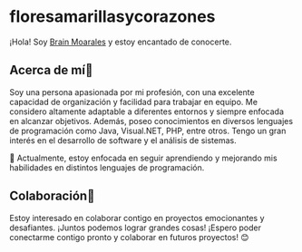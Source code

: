 # floresamarillasycorazones

¡Hola! Soy [Brain Moarales]() y estoy encantado de conocerte.

## Acerca de mí👀
Soy una persona apasionada por mi profesión, con una excelente capacidad de organización y facilidad para trabajar en equipo. Me considero altamente adaptable a diferentes entornos y siempre enfocada en alcanzar objetivos. Además, poseo conocimientos en diversos lenguajes de programación como Java, Visual.NET, PHP, entre otros. Tengo un gran interés en el desarrollo de software y el análisis de sistemas.

🌱 Actualmente, estoy enfocada en seguir aprendiendo y mejorando mis habilidades en distintos lenguajes de programación.

## Colaboración💞
Estoy interesado en colaborar contigo en proyectos emocionantes y desafiantes. ¡Juntos podemos lograr grandes cosas!
¡Espero poder conectarme contigo pronto y colaborar en futuros proyectos! 😊
